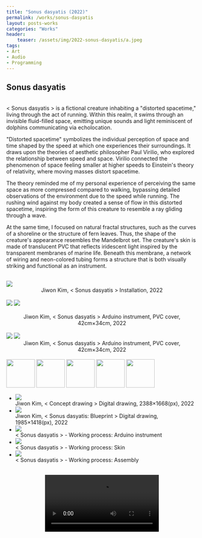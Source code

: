 ```yaml
---
title: "Sonus dasyatis (2022)"
permalink: /works/sonus-dasyatis
layout: posts-works
categories: "Works"
header:
    teaser: /assets/img/2022-sonus-dasyatis/a.jpeg
tags:
- Art
- Audio
- Programming
---
```

## Sonus dasyatis
<br>
< Sonus dasyatis > is a fictional creature inhabiting a "distorted spacetime," living through the act of running. Within this realm, it swims through an invisible fluid-filled space, emitting unique sounds and light reminiscent of dolphins communicating via echolocation.
<br>

"Distorted spacetime" symbolizes the individual perception of space and time shaped by the speed at which one experiences their surroundings. It draws upon the theories of aesthetic philosopher Paul Virilio, who explored the relationship between speed and space. Virilio connected the phenomenon of space feeling smaller at higher speeds to Einstein's theory of relativity, where moving masses distort spacetime.
<br> 

The theory reminded me of my personal experience of perceiving the same space as more compressed compared to walking, bypassing detailed observations of the environment due to the speed while running. The rushing wind against my body created a sense of flow in this distorted spacetime, inspiring the form of this creature to resemble a ray gliding through a wave.
<br>

At the same time, I focused on natural fractal structures, such as the curves of a shoreline or the structure of fern leaves. Thus, the shape of the creature's appearance resembles the Mandelbrot set. The creature's skin is made of translucent PVC that reflects iridescent light inspired by the transparent membranes of marine life. Beneath this membrane, a network of wiring and neon-colored tubing forms a structure that is both visually striking and functional as an instrument.
<br> 
<br> 

<img src="/assets/img/2022-sonus-dasyatis/a.jpeg" style="width:auto; height:auto;"> 
<div style = "text-align: center;"> 
Jiwon Kim, < Sonus dasyatis > Installation, 2022 
</div>
<br>

<div class="left">
<img src="/assets/img/2022-sonus-dasyatis/b.jpeg" />
<img src="/assets/img/2022-sonus-dasyatis/c.jpeg" />
</div>

<div style = "text-align: center;"> 
<br>
Jiwon Kim, < Sonus dasyatis > Arduino instrument, PVC cover, 42cm×34cm, 2022
</div>
<br>

<img src="/assets/img/2022-sonus-dasyatis/d.jpeg" />
<img src="/assets/img/2022-sonus-dasyatis/e.jpeg" />

<div style = "text-align: center;"> 
Jiwon Kim, < Sonus dasyatis > Arduino instrument, PVC cover, 42cm×34cm, 2022
</div>
<br>

<div class="carousel-container">
<!-- Thumbnails -->
<div class="carousel-thumbnails">
    <img src="/assets/img/2022-sonus-dasyatis/zf.jpeg" width="75" height="75" data-index="0">
    <img src="/assets/img/2022-sonus-dasyatis/zg.jpeg" width="75" height="75" data-index="1">
    <img src="/assets/img/2022-sonus-dasyatis/zh.jpeg" width="75" height="75" data-index="2">
    <img src="/assets/img/2022-sonus-dasyatis/zi.jpeg" width="75" height="75" data-index="3">
    <img src="/assets/img/2022-sonus-dasyatis/zj.jpeg" width="75" height="75" data-index="4">
</div>
<!-- Main Carousel -->
<div class="glide glide-main">
    <div class="glide__track" data-glide-el="track">
    <ul class="glide__slides">
        <li class="glide__slide">
            <img src="/assets/img/2022-sonus-dasyatis/f.jpeg">
            <div class="slide-caption">Jiwon Kim, < Concept drawing > Digital drawing, 2388×1668(px), 2022
            </div>
        </li>
        <li class="glide__slide">
            <img src="/assets/img/2022-sonus-dasyatis/g.jpeg">
            <div class="slide-caption">Jiwon Kim, < Sonus dasyatis: Blueprint > Digital drawing, 1985×1418(px), 2022</div>
        </li>
        <li class="glide__slide">
            <img src="/assets/img/2022-sonus-dasyatis/h.jpeg">
            <div class="slide-caption">< Sonus dasyatis > - Working process: Arduino instrument</div>
        </li>
        <li class="glide__slide">
            <img src="/assets/img/2022-sonus-dasyatis/i.jpeg">
            <div class="slide-caption">< Sonus dasyatis > - Working process: Skin</div>
        </li>
        <li class="glide__slide">
            <img src="/assets/img/2022-sonus-dasyatis/j.jpeg">
            <div class="slide-caption">< Sonus dasyatis > - Working process: Assembly</div>
        </li>
    </ul>
    </div>
</div>
<br>

<video controls style="display: block; margin: 0 auto; width: auto; max-width: 100%; height: auto;">
  <source src="{{ '/assets/img/2022-sonus-dasyatis/sonus-dasyatis.mp4' | relative_url }}" type="video/mp4">
</video>
